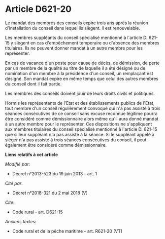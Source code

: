 # Article D621-20

Le mandat des membres des conseils expire trois ans après la réunion d'installation du conseil dans lequel ils siègent. Il
est renouvelable. 

Les membres suppléants du conseil spécialisé mentionné à l'article D. 621-15 y siègent en cas d'empêchement temporaire ou
d'absence des membres titulaires. Ils ne peuvent donner mandat à un autre membre pour les représenter. 

En cas de vacance d'un poste pour cause de décès, de démission, de perte par un membre de la qualité au titre de laquelle il
a été désigné ou de nomination d'un membre à la présidence d'un conseil, un remplaçant est désigné. Son mandat expire en même
temps que celui des autres membres du conseil dont il fait partie. 

Les membres des conseils doivent jouir de leurs droits civils et politiques. 

Hormis les représentants de l'Etat et des établissements publics de l'Etat, tout membre d'un conseil régulièrement convoqué
qui n'a pas assisté à trois séances consécutives de ce conseil sans excuse reconnue légitime pourra être considéré comme
démissionnaire alors même qu'il aura donné mandat à un autre membre pour le représenter. Ces dispositions ne s'appliquent aux
membres titulaires du conseil spécialisé mentionné à l'article D. 621-15 que si leur suppléant n'a pas assisté à la séance.
Si le suppléant appelé à siéger n'a pas assisté à trois séances consécutives du conseil, il peut également être considéré
comme démissionnaire.

**Liens relatifs à cet article**

_Modifié par_:

  - Décret n°2013-523 du 19 juin 2013 - art. 1

_Cité par_:

  - Décret n°2018-321 du 2 mai 2018 (V)

_Cite_:

  - Code rural - art. D621-15

_Anciens textes_:

  - Code rural et de la pêche maritime - art. R621-20 (VT)
